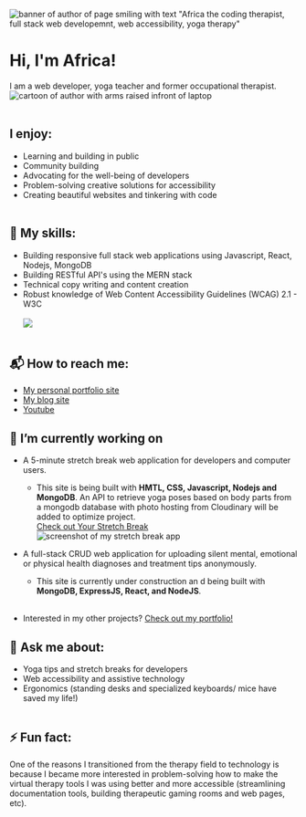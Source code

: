 
![banner of author of page smiling with text "Africa the coding therapist, full stack web developemnt, web accessibility, yoga therapy" ](https://user-images.githubusercontent.com/96845068/196580163-451d7b0b-c86b-4233-8f16-eb3647fee701.png)

# Hi, I'm Africa! 
I am a web developer, yoga teacher and former occupational therapist.<br>
![cartoon of author with arms raised infront of laptop](https://user-images.githubusercontent.com/96845068/193475763-1ba697c8-28d7-4870-ae8b-ad0889506398.gif)<br><br>

## I enjoy:

* Learning and building in public
* Community building
* Advocating for the well-being of developers
* Problem-solving creative solutions for accessibility
* Creating beautiful websites and tinkering with code <br><br>

## 🌱 My skills:
* Building responsive full stack web applications using Javascript, React, Nodejs, MongoDB
* Building RESTful API's using the MERN stack
* Technical copy writing and content creation
* Robust knowledge of Web Content Accessibility Guidelines (WCAG) 2.1 - W3C<br><br>
<img src="https://github-readme-stats.vercel.app/api/top-langs?username=codingtherapist"/><br><br>

## 📬 How to reach me:
* [My personal portfolio site](https://www.africamincey.com)
* [My blog site](https://www.africakenyah.com)
* [Youtube](https://www.youtube.com/channel/UCiaMi-uLijoOEPT0lfaQCvw) 


## 🔭 I’m currently working on 

  - A 5-minute stretch break web application for developers and computer users.   
    -  This site is being built with <b>HMTL, CSS, Javascript, Nodejs and MongoDB</b>. An API to retrieve yoga poses based on body parts from a mongodb database with photo hosting from Cloudinary will be added to optimize project.<br>
   [Check out Your Stretch Break](https://www.yourstretchbreak.com)<br>
 ![screenshot of my stretch break app](https://user-images.githubusercontent.com/96845068/193476091-a9e68a0f-52ae-42dd-a61c-8c35fb0be827.gif)<br>


  - A full-stack CRUD web application for uploading silent mental, emotional or physical health diagnoses and treatment tips anonymously. 
    - This site is currently under construction an d being built with <b> MongoDB, ExpressJS, React, and NodeJS</b>.<br><br>
  - Interested in my other projects? [Check out my portfolio!](https://www.africakenyah.com/porfolio)

## 💬 Ask me about:
* Yoga tips and stretch breaks for developers
* Web accessibility and assistive technology 
* Ergonomics (standing desks and specialized keyboards/ mice have saved my life!)<br><br>


## ⚡ Fun fact:
One of the reasons I transitioned from the therapy field to technology is because I became more interested in problem-solving how to make the virtual therapy tools I was using better and more accessible (streamlining documentation tools, building therapeutic gaming rooms and web pages, etc).<br><br>

